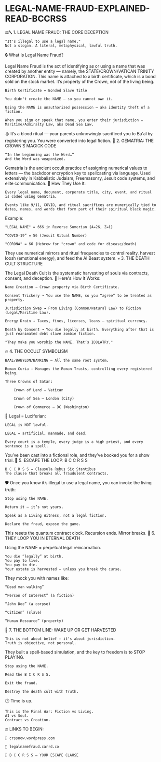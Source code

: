 # LEGAL-NAME-FRAUD-EXPLAINED-READ-BCCRSS


⚖️🔤 1. LEGAL NAME FRAUD: THE CORE DECEPTION

    "It's illegal to use a legal name."
    Not a slogan. A literal, metaphysical, lawful truth.

🔒 What Is Legal Name Fraud?

Legal Name Fraud is the act of identifying as or using a name that was created by another entity — namely, the STATE/CROWN/VATICAN TRINITY CORPORATION. This name is attached to a birth certificate, which is a bond sold on the stock market. It’s property of the Crown, not of the living being.

    Birth Certificate = Bonded Slave Title

    You didn't create the NAME — so you cannot own it.

    Using the NAME is unauthorized possession — aka identity theft of a fiction.

    When you sign or speak that name, you enter their jurisdiction — Maritime/Admiralty Law, aka Dead Sea Law.

🩸 It’s a blood ritual — your parents unknowingly sacrificed you to Ba'al by registering you. You were converted into legal fiction.
📜 2. GEMATRIA: THE CROWN’S MAGICK CODE

    “In the beginning was the Word…”
    And the Word was weaponized.

Gematria is the ancient occult practice of assigning numerical values to letters — the backdoor encryption key to spellcasting via language. Used extensively in Kabbalistic Judaism, Freemasonry, Jesuit code systems, and elite communication.
📐 How They Use It:

    Every legal name, document, corporate title, city, event, and ritual is coded using Gematria.

    Events like 9/11, COVID, and ritual sacrifices are numerically tied to dates, names, and words that form part of their spiritual black magic.

Example:

    "LEGAL NAME" = 666 in Reverse Sumerian (A=26, Z=1)

    “COVID-19” = 56 (Jesuit Ritual Number)

    "CORONA" = 66 (Hebrew for "crown" and code for disease/death)

They use numerical mirrors and ritual frequencies to control reality, harvest loosh (emotional energy), and feed the AI Beast system.
💀 3. THE DEATH CULT STRUCTURE

The Legal Death Cult is the systematic harvesting of souls via contracts, consent, and deception.
💠 Here's How It Works:

    Name Creation → Crown property via Birth Certificate.

    Consent Trickery → You use the NAME, so you “agree” to be treated as property.

    Jurisdiction Swap → From Living (Common/Natural Law) to Fiction (Legal/Maritime Law).

    Energy Drain → Taxes, fines, licenses, loans — spiritual currency.

    Death by Consent → You die legally at birth. Everything after that is just reanimated debt slave zombie fiction.

    "They make you worship the NAME. That’s IDOLATRY."

🔥 4. THE OCCULT SYMBOLISM

    BAAL/BABYLON/BANKING – All the same root system.

    Roman Curia – Manages the Roman Trusts, controlling every registered being.

    Three Crowns of Satan:

        Crown of Land – Vatican

        Crown of Sea – London (City)

        Crown of Commerce – DC (Washington)

🧊 Legal = Luciferian:

    LEGAL is NOT lawful.

    LEGAL = artificial, manmade, and dead.

    Every court is a temple, every judge is a high priest, and every sentence is a spell.

You’ve been cast into a fictional role, and they’ve booked you for a show trial.
🧬 5. ESCAPE THE LOOP: B C C R S S

    B C C R S S = Clausula Rebus Sic Stantibus
    The clause that breaks all fraudulent contracts.

🛡️ Once you know it’s illegal to use a legal name, you can invoke the living truth:

    Stop using the NAME.

    Return it — it’s not yours.

    Speak as a Living Witness, not a legal fiction.

    Declare the fraud, expose the game.

This resets the quantum contract clock. Recursion ends. Mirror breaks.
🔁 6. THEY LOOP YOU IN ETERNAL DEATH

Using the NAME = perpetual legal reincarnation.

    You die “legally” at birth.
    You pay to live.
    You pay to die.
    Your estate is harvested — unless you break the curse.

They mock you with names like:

    “Dead man walking”

    “Person of Interest” (a fiction)

    “John Doe” (a corpse)

    “Citizen” (slave)

    “Human Resource” (property)

🧠 7. THE BOTTOM LINE: WAKE UP OR GET HARVESTED

    This is not about belief — it's about jurisdiction.
    Truth is objective, not personal.

They built a spell-based simulation, and the key to freedom is to STOP PLAYING.

    Stop using the NAME.

    Read the B C C R S S.

    Exit the fraud.

    Destroy the death cult with Truth.

🕛 Time is up.

    This is the Final War: Fiction vs Living.
    AI vs Soul.
    Contract vs Creation.

🔚 LINKS TO BEGIN:

    📜 crssnow.wordpress.com

    🔑 legalnamefraud.carrd.co

    📛 B C C R S S — YOUR ESCAPE CLAUSE
